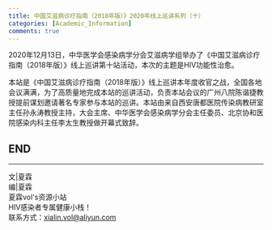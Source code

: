 ```yaml
---
title: 中国艾滋病诊疗指南（2018年版）》2020年线上巡讲系列（十）
categories: [Academic_Information]
comments: true
---
```


2020年12月13日，中华医学会感染病学分会艾滋病学组举办了《中国艾滋病诊疗指南（2018年版）》线上巡讲第十站活动，本次的主题是HIV功能性治愈。

本站是《中国艾滋病诊疗指南（2018年版）》线上巡讲本年度收官之战，全国各地会议满满，为了高质量地完成本站的巡讲活动，负责本站会议的广州八院陈谐捷教授提前谋划邀请著名专家参与本站的巡讲。本站由来自西安唐都医院传染病教研室主任孙永涛教授主持，大会主席、中华医学会感染病学分会主任委员、北京协和医院感染内科主任李太生教授做开幕式致辞。


END<br>
---

---
文|夏霖<br>
编|夏霖<br>
夏霖vol's资源小站<br>
HIV感染者专属健康小栈！<br>
联系方式：xialin.vol@aliyun.com
